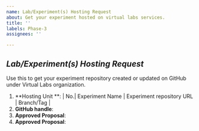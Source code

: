 ```yaml
---
name: Lab/Experiment(s) Hosting Request
about: Get your experiment hosted on virtual labs services.
title: ''
labels: Phase-3
assignees: ''

---
```


## *Lab/Experiment(s) Hosting Request*
Use this to get your experiment repository created or updated on GitHub under Virtual Labs organization.

1. **Hosting Unit **: <!-- repositories must be public -->
| No.| Experiment Name | Experiment repository URL | Branch/Tag |
2. **GitHub handle**:<!--GitHub handle of the developer -->
3. **Approved Proposal**:<!--Please upload the PDF of the approved proposal-->
4. **Approved Proposal**:<!--Please attach the Approved Proposal  to this issue -->
